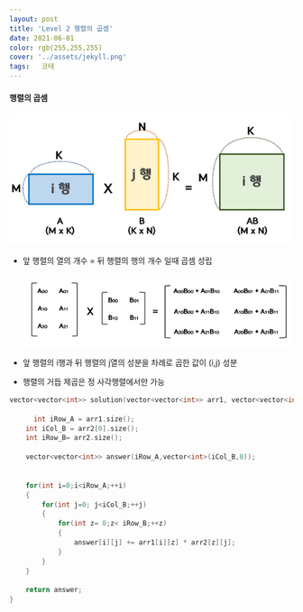 ```yaml
---
layout: post
title: 'Level 2 행렬의 곱셈'
date: 2021-06-01 
color: rgb(255,255,255)
cover: '../assets/jekyll.png'
tags:	코테 
---
```




#### 행렬의 곱셈

![MatrixMultiple](..\assets\MatrixMultiple.png)

- 앞 행렬의 열의 개수 = 뒤 행렬의 행의 개수 일때 곱셈 성립

  ![MatrixMultiple2](..\assets\MatrixMultiple2.png)

- 앞 행렬의 i행과 뒤 행렬의 j열의 성분을 차례로 곱한 값이  (i,j) 성분 

- 행렬의 거듭 제곱은 정 사각행렬에서만 가능



```c++
vector<vector<int>> solution(vector<vector<int>> arr1, vector<vector<int>> arr2) {
    
      int iRow_A = arr1.size(); 
    int iCol_B = arr2[0].size(); 
    int iRow_B= arr2.size();
    
    vector<vector<int>> answer(iRow_A,vector<int>(iCol_B,0));
    

    for(int i=0;i<iRow_A;++i)
    {
        for(int j=0; j<iCol_B;++j)      
        {
            for(int z= 0;z< iRow_B;++z)
            {
                answer[i][j] += arr1[i][z] * arr2[z][j];   
            }
        }
    }
    
    return answer;
}
```

